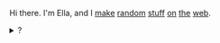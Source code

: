 Hi there. I'm Ella, and I [make](https://hackclub.com/bank) [random](https://github.com/exu3/wack-club-sans) [stuff](https://hear.vercel.app) [on](https://arkan0id.vercel.app/) [the](https://uwudaily.vercel.app/) [web](https://css.hackclub.dev).

<details>
  <summary>?</summary>
  <img src="./github-metrics.svg">
  
 <!-- ![Metrics](https://metrics.lecoq.io/exu3?template=classic&base.header=0&base.community=0&base.metadata=0&languages=1&habits=1&reactions=1&notable=1&lines=1&wakatime=1&languages.limit=8&languages.threshold=0%25&languages.colors=github&languages.sections=most-used&languages.indepth=false&languages.analysis.timeout=15&languages.categories=markup%2C%20programming&languages.recent.categories=markup%2C%20programming&languages.recent.load=300&languages.recent.days=14&habits.from=200&habits.days=14&habits.facts=true&habits.charts=false&habits.charts.type=classic&habits.trim=false&reactions.limit=200&reactions.limit.issues=100&reactions.limit.discussions=100&reactions.limit.discussions.comments=100&reactions.days=0&reactions.display=absolute&notable.from=organization&notable.repositories=false&notable.indepth=false&notable.types=commit&wakatime.days=7&wakatime.sections=time%2C%20projects%2C%20projects-graphs%2C%20languages%2C%20languages-graphs%2C%20editors%2C%20os&wakatime.limit=5&wakatime.url=https%3A%2F%2Fwakatime.com&wakatime.user=current&wakatime.languages.other=false&config.timezone=America%2FLos_Angeles) -->
  
  </details>
